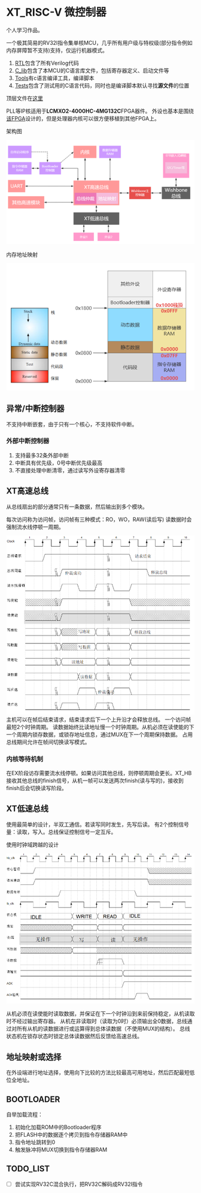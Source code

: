 # XT_RISC-V 微控制器

个人学习作品。

一个极其简易的RV32I指令集单核MCU，几乎所有用户级与特权级(部分指令例如内存屏障暂不支持)支持，仅运行机器模式。

1. [RTL](RTL)包含了所有Verilog代码
2. [C_lib](C_lib)包含了本MCU的C语言库文件，包括寄存器定义、启动文件等
3. [Tools](Tools)有c语言编译工具，编译脚本
4. [Tests](tests)包含了测试用的C语言代码，同时也是编译脚本默认寻找**源文件**的位置

顶层文件在[这里](RTL\SOC\XT_Soc_Risc_V.sv)

PLL等IP核适用于**LCMXO2-4000HC-4MG132C**FPGA器件。
外设也基本是围绕[该FPGA](https://www.latticesemi.com/zh-CN/Products/DevelopmentBoardsAndKits/STEPMXO2Dev.aspx)设计的，但是处理器内核可以很方便移植到其他FPGA上。

架构图

![alt text](img/image.png)

内存地址映射

![alt text](img/image-8.png)

## 异常/中断控制器

不支持中断嵌套，由于只有一个核心，不支持软件中断。

### 外部中断控制器

1. 支持最多32条外部中断
2. 中断具有优先级，0号中断优先级最高
3. 不直接处理中断清零，通过读写外设寄存器清零

## XT高速总线

从总线扇出的部分通常只有一条数据，然后输出到多个模块。

每次访问称为访问帧，访问帧有三种模式：RO，WO，RAW(读后写)
读数据时会强制流水线停顿一周期。

![alt text](img/image-16.png)
主机可以在帧后结束请求，结束请求后下一个上升沿才会释放总线。
一个访问帧最短2个时钟周期。
读数据始终比读地址慢一个时钟周期。从机必须在读使能的下一个周期内锁存数据，或锁存地址信息，通过MUX在下一个周期保持数据。
占用总线期间允许在帧间切换读写模式。

### 内核等待机制

在EX阶段访存需要流水线停顿。如果访问其他总线，则停顿周期会更长。XT_HB接收其他总线的finish信号，从机一帧可以发送两次finish(读与写的)，接收到finish后会切换读写阶段。

## XT低速总线

使用最简单的设计，半双工通信。若读写同时发生，先写后读。
有2个控制信号量：读取，写入。总线保证控制信号一定互斥。

使用时钟域跨越的设计

![alt text](img/image-13.png)

从机必须在读使能时读取数据，并保证在下一个时钟沿到来前保持稳定，从机读取时不经过输出寄存器。
从机在非读取时（读取为0时）必须输出全0数据，总线通过对所有从机的读数据进行或运算得到总体读数据（不使用MUX的结构）。
总线状态机在锁存状态时锁定总体读数据然后反馈给高速总线。

## 地址映射或选择

在外设端进行地址选择，使用向下比较的方法比较最高可用地址，然后匹配最短低位全地址。

## BOOTLOADER

自举加载流程：

1. 初始化加载ROM中的Bootloader程序
2. 把FLASH中的数据逐个拷贝到指令存储器RAM中
3. 指令地址跳转到0
4. 触发脉冲将MUX切换到指令存储器RAM

## TODO_LIST

- [ ] 尝试实现RV32C混合执行，把RV32C解码成RV32I指令
